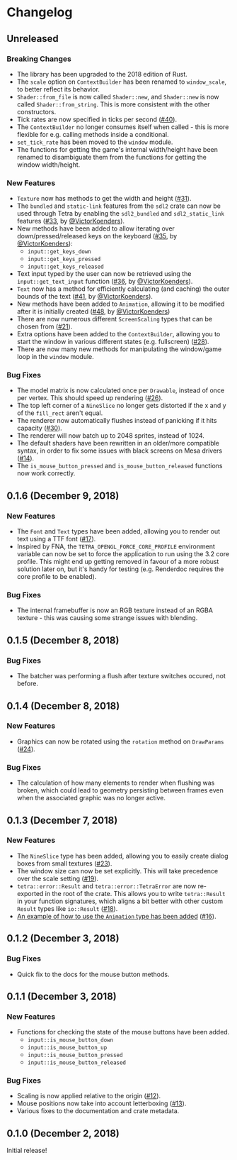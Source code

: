 # Changelog

## Unreleased

### Breaking Changes

* The library has been upgraded to the 2018 edition of Rust.
* The `scale` option on `ContextBuilder` has been renamed to `window_scale`, to better reflect its behavior.
* `Shader::from_file` is now called `Shader::new`, and `Shader::new` is now called `Shader::from_string`. This is more consistent with the other constructors.
* Tick rates are now specified in ticks per second ([#40](https://github.com/17cupsofcoffee/tetra/issues/40)).
* The `ContextBuilder` no longer consumes itself when called - this is more flexible for e.g. calling methods inside a conditional.
* `set_tick_rate` has been moved to the `window` module.
* The functions for getting the game's internal width/height have been renamed to disambiguate them from the functions for getting the window width/height.

### New Features

* `Texture` now has methods to get the width and height ([#31](https://github.com/17cupsofcoffee/tetra/issues/31)).
* The `bundled` and `static-link` features from the `sdl2` crate can now be used through Tetra by enabling the `sdl2_bundled` and `sdl2_static_link` features ([#33](https://github.com/17cupsofcoffee/tetra/pull/33), by [@VictorKoenders](https://github.com/VictorKoenders)).
* New methods have been added to allow iterating over down/pressed/released keys on the keyboard ([#35](https://github.com/17cupsofcoffee/tetra/pull/35), by [@VictorKoenders](https://github.com/VictorKoenders)):
    * `input::get_keys_down`
    * `input::get_keys_pressed`
    * `input::get_keys_released`
* Text input typed by the user can now be retrieved using the `input::get_text_input` function ([#36](https://github.com/17cupsofcoffee/tetra/pull/36), by [@VictorKoenders](https://github.com/VictorKoenders)).
* `Text` now has a method for efficiently calculating (and caching) the outer bounds of the text ([#41](https://github.com/17cupsofcoffee/tetra/pull/41), by [@VictorKoenders](https://github.com/VictorKoenders)).
* New methods have been added to `Animation`, allowing it to be modified after it is initially created ([#48](https://github.com/17cupsofcoffee/tetra/pull/48), by [@VictorKoenders](https://github.com/VictorKoenders))
* There are now numerous different `ScreenScaling` types that can be chosen from ([#21](https://github.com/17cupsofcoffee/tetra/issues/21)).
* Extra options have been added to the `ContextBuilder`, allowing you to start the window in various different states (e.g. fullscreen) ([#28](https://github.com/17cupsofcoffee/tetra/issues/28)).
* There are now many new methods for manipulating the window/game loop in the `window` module.

### Bug Fixes

* The model matrix is now calculated once per `Drawable`, instead of once per vertex. This should speed up rendering ([#26](https://github.com/17cupsofcoffee/tetra/issues/26)).
* The top left corner of a `NineSlice` no longer gets distorted if the x and y of the `fill_rect` aren't equal.
* The renderer now automatically flushes instead of panicking if it hits capacity ([#30](https://github.com/17cupsofcoffee/tetra/issues/30)).
* The renderer will now batch up to 2048 sprites, instead of 1024.
* The default shaders have been rewritten in an older/more compatible syntax, in order to fix some issues with black screens on Mesa drivers ([#14](https://github.com/17cupsofcoffee/tetra/issues/14)).
* The `is_mouse_button_pressed` and `is_mouse_button_released` functions now work correctly. 

## 0.1.6 (December 9, 2018)

### New Features

* The `Font` and `Text` types have been added, allowing you to render out text using a TTF font ([#17](https://github.com/17cupsofcoffee/tetra/issues/17)).
* Inspired by FNA, the `TETRA_OPENGL_FORCE_CORE_PROFILE` environment variable can now be set to force the application to run using the 3.2 core profile. This might end up getting removed in favour of a more robust solution later on, but it's handy for testing (e.g. Renderdoc requires the core profile to be enabled).

### Bug Fixes

* The internal framebuffer is now an RGB texture instead of an RGBA texture - this was causing some strange issues with blending.

## 0.1.5 (December 8, 2018)

### Bug Fixes

* The batcher was performing a flush after texture switches occured, not before.

## 0.1.4 (December 8, 2018)

### New Features

* Graphics can now be rotated using the `rotation` method on `DrawParams` ([#24](https://github.com/17cupsofcoffee/tetra/issues/24)).

### Bug Fixes

* The calculation of how many elements to render when flushing was broken, which could lead to geometry persisting between frames even when the associated graphic was no longer active.

## 0.1.3 (December 7, 2018)

### New Features

* The `NineSlice` type has been added, allowing you to easily create dialog boxes from small textures ([#23](https://github.com/17cupsofcoffee/tetra/issues/23)).
* The window size can now be set explicitly. This will take precedence over the scale setting ([#19](https://github.com/17cupsofcoffee/tetra/issues/19)).
* `tetra::error::Result` and `tetra::error::TetraError` are now re-exported in the root of the crate. This allows you to write `tetra::Result` in your function signatures, which aligns a bit better with other custom `Result` types like `io::Result` ([#18](https://github.com/17cupsofcoffee/tetra/issues/18)).
* [An example of how to use the `Animation` type has been added](https://github.com/17cupsofcoffee/tetra/blob/master/examples/animation.rs)  ([#16](https://github.com/17cupsofcoffee/tetra/issues/16)).


## 0.1.2 (December 3, 2018)

### Bug Fixes

* Quick fix to the docs for the mouse button methods.

## 0.1.1 (December 3, 2018)

### New Features

* Functions for checking the state of the mouse buttons have been added.
    * `input::is_mouse_button_down`
    * `input::is_mouse_button_up`
    * `input::is_mouse_button_pressed`
    * `input::is_mouse_button_released`

### Bug Fixes

* Scaling is now applied relative to the origin ([#12](https://github.com/17cupsofcoffee/tetra/issues/12)).
* Mouse positions now take into account letterboxing ([#13](https://github.com/17cupsofcoffee/tetra/issues/13)).
* Various fixes to the documentation and crate metadata.

## 0.1.0 (December 2, 2018)

Initial release!